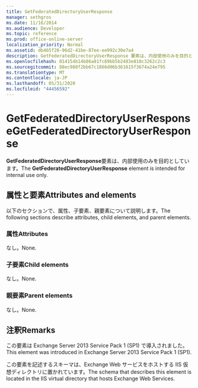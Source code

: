 ```yaml
---
title: GetFederatedDirectoryUserResponse
manager: sethgros
ms.date: 11/16/2014
ms.audience: Developer
ms.topic: reference
ms.prod: office-online-server
localization_priority: Normal
ms.assetid: db465f20-96d2-41be-87ee-ee992c30e7a4
description: GetFederatedDirectoryUserResponse 要素は、内部使用のみを目的としています。
ms.openlocfilehash: 014154b14b86a81fc69bb5b2483e810c3262c2c3
ms.sourcegitcommit: 88ec988f2bb67c1866d06b361615f3674a24e795
ms.translationtype: MT
ms.contentlocale: ja-JP
ms.lasthandoff: 05/31/2020
ms.locfileid: "44456592"
---
```

# <a name="getfederateddirectoryuserresponse"></a><span data-ttu-id="72d66-103">GetFederatedDirectoryUserResponse</span><span class="sxs-lookup"><span data-stu-id="72d66-103">GetFederatedDirectoryUserResponse</span></span>

<span data-ttu-id="72d66-104">**GetFederatedDirectoryUserResponse**要素は、内部使用のみを目的としています。</span><span class="sxs-lookup"><span data-stu-id="72d66-104">The **GetFederatedDirectoryUserResponse** element is intended for internal use only.</span></span> 

## <a name="attributes-and-elements"></a><span data-ttu-id="72d66-105">属性と要素</span><span class="sxs-lookup"><span data-stu-id="72d66-105">Attributes and elements</span></span>

<span data-ttu-id="72d66-106">以下のセクションで、属性、子要素、親要素について説明します。</span><span class="sxs-lookup"><span data-stu-id="72d66-106">The following sections describe attributes, child elements, and parent elements.</span></span>
  
### <a name="attributes"></a><span data-ttu-id="72d66-107">属性</span><span class="sxs-lookup"><span data-stu-id="72d66-107">Attributes</span></span>

<span data-ttu-id="72d66-108">なし。</span><span class="sxs-lookup"><span data-stu-id="72d66-108">None.</span></span>
  
### <a name="child-elements"></a><span data-ttu-id="72d66-109">子要素</span><span class="sxs-lookup"><span data-stu-id="72d66-109">Child elements</span></span>

<span data-ttu-id="72d66-110">なし。</span><span class="sxs-lookup"><span data-stu-id="72d66-110">None.</span></span>
  
### <a name="parent-elements"></a><span data-ttu-id="72d66-111">親要素</span><span class="sxs-lookup"><span data-stu-id="72d66-111">Parent elements</span></span>

<span data-ttu-id="72d66-112">なし。</span><span class="sxs-lookup"><span data-stu-id="72d66-112">None.</span></span>
  
## <a name="remarks"></a><span data-ttu-id="72d66-113">注釈</span><span class="sxs-lookup"><span data-stu-id="72d66-113">Remarks</span></span>

<span data-ttu-id="72d66-114">この要素は Exchange Server 2013 Service Pack 1 (SP1) で導入されました。</span><span class="sxs-lookup"><span data-stu-id="72d66-114">This element was introduced in Exchange Server 2013 Service Pack 1 (SP1).</span></span>
  
<span data-ttu-id="72d66-115">この要素を記述するスキーマは、Exchange Web サービスをホストする IIS 仮想ディレクトリに置かれています。</span><span class="sxs-lookup"><span data-stu-id="72d66-115">The schema that describes this element is located in the IIS virtual directory that hosts Exchange Web Services.</span></span>
  

